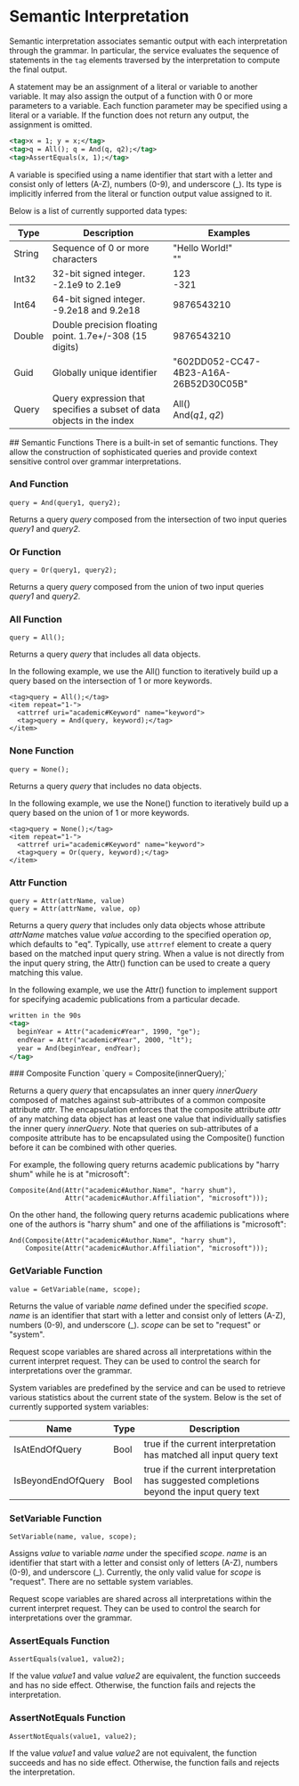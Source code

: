 # Semantic Interpretation
Semantic interpretation associates semantic output with each interpretation through the grammar.  In particular, the service evaluates the sequence of statements in the `tag` elements traversed by the interpretation to compute the final output.  

A statement may be an assignment of a literal or variable to another variable.  It may also assign the output of a function with 0 or more parameters to a variable.  Each function parameter may be specified using a literal or a variable.  If the function does not return any output, the assignment is omitted.

```xml
<tag>x = 1; y = x;</tag>
<tag>q = All(); q = And(q, q2);</tag>
<tag>AssertEquals(x, 1);</tag>
```

A variable is specified using a name identifier that start with a letter and consist only of letters (A-Z), numbers (0-9), and underscore (\_).  Its type is implicitly inferred from the literal or function output value assigned to it. 

Below is a list of currently supported data types:

|Type|Description|Examples|
|----|----|----|
|String|Sequence of 0 or more characters|"Hello World!"<br/>""|
|Int32|32-bit signed integer.  -2.1e9 to 2.1e9|123<br/>-321|
|Int64|64-bit signed integer. -9.2e18 and 9.2e18|9876543210|
|Double|Double precision floating point. 1.7e+/-308 (15 digits)|9876543210|
|Guid|Globally unique identifier|"602DD052-CC47-4B23-A16A-26B52D30C05B"|
|Query|Query expression that specifies a subset of data objects in the index|All()<br/>And(*q1*, *q2*)|

<a name="Functions"/>
## Semantic Functions
There is a built-in set of semantic functions.  They allow the construction of sophisticated queries and provide context sensitive control over grammar interpretations.

### And Function
`query = And(query1, query2);`

Returns a query *query* composed from the intersection of two input queries *query1* and *query2*.

### Or Function
`query = Or(query1, query2);`

Returns a query *query* composed from the union of two input queries *query1* and *query2*.

### All Function
`query = All();`

Returns a query *query* that includes all data objects.

In the following example, we use the All() function to iteratively build up a query based on the intersection of 1 or more keywords.

```
<tag>query = All();</tag>
<item repeat="1-">
  <attrref uri="academic#Keyword" name="keyword">
  <tag>query = And(query, keyword);</tag>
</item>
```

### None Function
`query = None();`

Returns a query *query* that includes no data objects.

In the following example, we use the None() function to iteratively build up a query based on the union of 1 or more keywords.

```
<tag>query = None();</tag>
<item repeat="1-">
  <attrref uri="academic#Keyword" name="keyword">
  <tag>query = Or(query, keyword);</tag>
</item>
```

### Attr Function
```
query = Attr(attrName, value)
query = Attr(attrName, value, op)
```

Returns a query *query* that includes only data objects whose attribute *attrName* matches value *value* according to the specified operation *op*, which defaults to "eq".  Typically, use `attrref` element to create a query based on the matched input query string.  When a value is not directly from the input query string, the Attr() function can be used to create a query matching this value.

In the following example, we use the Attr() function to implement support for specifying academic publications from a particular decade.

```xml
written in the 90s
<tag>
  beginYear = Attr("academic#Year", 1990, "ge");
  endYear = Attr("academic#Year", 2000, "lt");
  year = And(beginYear, endYear);
</tag>
```

<a name="Composite"/>
### Composite Function
`query = Composite(innerQuery);`

Returns a query *query* that encapsulates an inner query *innerQuery* composed of matches against sub-attributes of a common composite attribute *attr*.  The encapsulation enforces that the composite attribute *attr* of any matching data object has at least one value that individually satisfies the inner query *innerQuery*.  Note that queries on sub-attributes of a composite attribute has to be encapsulated using the Composite() function before it can be combined with other queries.

For example, the following query returns academic publications by "harry shum" while he is at "microsoft":
```
Composite(And(Attr("academic#Author.Name", "harry shum"), 
              Attr("academic#Author.Affiliation", "microsoft")));
```

On the other hand, the following query returns academic publications where one of the authors is "harry shum" and one of the affiliations is "microsoft":
```
And(Composite(Attr("academic#Author.Name", "harry shum"), 
    Composite(Attr("academic#Author.Affiliation", "microsoft")));
```

### GetVariable Function
`value = GetVariable(name, scope);`

Returns the value of variable *name* defined under the specified *scope*.  *name* is an identifier that start with a letter and consist only of letters (A-Z), numbers (0-9), and underscore (_).  *scope* can be set to "request" or "system".

Request scope variables are shared across all interpretations within the current interpret request.  They can be used to control the search for interpretations over the grammar.

System variables are predefined by the service and can be used to retrieve various statistics about the current state of the system.  Below is the set of currently supported system variables:

|Name|Type|Description|
|----|----|----|
|IsAtEndOfQuery|Bool|true if the current interpretation has matched all input query text|
|IsBeyondEndOfQuery|Bool|true if the current interpretation has suggested completions beyond the input query text|

### SetVariable Function
`SetVariable(name, value, scope);`

Assigns *value* to variable *name* under the specified *scope*.  *name* is an identifier that start with a letter and consist only of letters (A-Z), numbers (0-9), and underscore (_).  Currently, the only valid value for *scope* is "request".  There are no settable system variables.

Request scope variables are shared across all interpretations within the current interpret request.  They can be used to control the search for interpretations over the grammar.

### AssertEquals Function
`AssertEquals(value1, value2);`

If the value *value1* and value *value2* are equivalent, the function succeeds and has no side effect.  Otherwise, the function fails and rejects the interpretation.

### AssertNotEquals Function
`AssertNotEquals(value1, value2);`

If the value *value1* and value *value2* are not equivalent, the function succeeds and has no side effect.  Otherwise, the function fails and rejects the interpretation.



